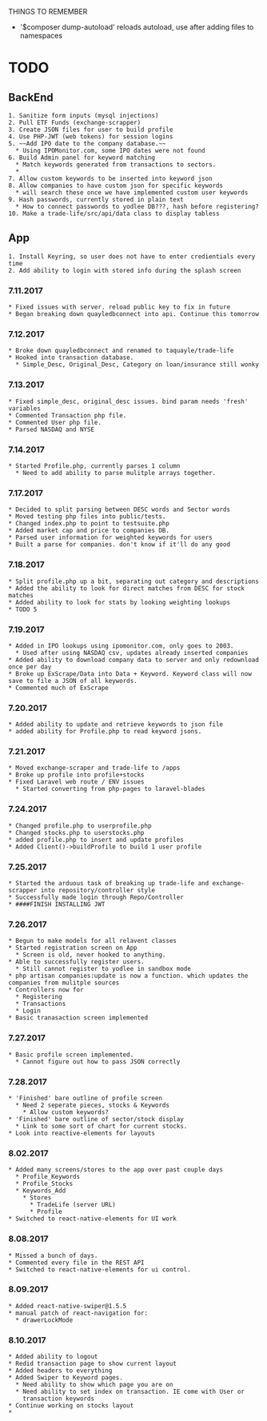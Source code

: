 THINGS TO REMEMBER
  * '$composer dump-autoload' reloads autoload, use after adding files to namespaces

# TODO
  ## BackEnd
    1. Sanitize form inputs (mysql injections)
    2. Pull ETF Funds (exchange-scrapper)
    3. Create JSON files for user to build profile
    4. Use PHP-JWT (web tokens) for session logins
    5. ~~Add IPO date to the company database.~~
      * Using IPOMonitor.com, some IPO dates were not found
    6. Build Admin panel for keyword matching
      * Match keywords generated from transactions to sectors.
      *
    7. Allow custom keywords to be inserted into keyword json
    8. Allow companies to have custom json for specific keywords
      * will search these once we have implemented custom user keywords
    9. Hash passwords, currently stored in plain text
      * How to connect passwords to yodlee DB???, hash before registering?
    10. Make a trade-life/src/api/data class to display tabless
  ## App
    1. Install Keyring, so user does not have to enter credientials every time
    2. Add ability to login with stored info during the splash screen

### 7.11.2017
    * Fixed issues with server. reload public key to fix in future
    * Began breaking down quayledbconnect into api. Continue this tomorrow
### 7.12.2017
    * Broke down quayledbconnect and renamed to taquayle/trade-life
    * Hooked into transaction database.
      * Simple_Desc, Original_Desc, Category on loan/insurance still wonky
### 7.13.2017
    * Fixed simple_desc, original_desc issues. bind param needs 'fresh' variables
    * Commented Transaction php file.
    * Commented User php file.
    * Parsed NASDAQ and NYSE
### 7.14.2017
    * Started Profile.php, currently parses 1 column
      * Need to add ability to parse mulitple arrays together.
### 7.17.2017
    * Decided to split parsing between DESC words and Sector words
    * Moved testing php files into public/tests.
    * Changed index.php to point to testsuite.php
    * Added market cap and price to companies DB.
    * Parsed user information for weighted keywords for users
    * Built a parse for companies. don't know if it'll do any good
### 7.18.2017
    * Split profile.php up a bit, separating out category and descriptions
    * Added the ability to look for direct matches from DESC for stock matches
    * Added ability to look for stats by looking weighting lookups
    * TODO 5
### 7.19.2017
    * Added in IPO lookups using ipomonitor.com, only goes to 2003.
      * Used after using NASDAQ csv, updates already inserted companies
    * Added ability to download company data to server and only redownload once per day
    * Broke up ExScrape/Data into Data + Keyword. Keyword class will now save to file a JSON of all keywords.
    * Commented much of ExScrape
### 7.20.2017
    * Added ability to update and retrieve keywords to json file
    * added ability for Profile.php to read keyword jsons.
### 7.21.2017
    * Moved exchange-scraper and trade-life to /apps
    * Broke up profile into profile+stocks
    * Fixed Laravel web route / ENV issues
      * Started converting from php-pages to laravel-blades
### 7.24.2017
    * Changed profile.php to userprofile.php
    * Changed stocks.php to userstocks.php
    * added profile.php to insert and update profiles
    * Added Client()->buildProfile to build 1 user profile
### 7.25.2017
    * Started the arduous task of breaking up trade-life and exchange-scrapper into repository/controller style
    * Successfully made login through Repo/Controller
    * ####FINISH INSTALLING JWT
### 7.26.2017
    * Begun to make models for all relavent classes
    * Started registration screen on App
      * Screen is old, never hooked to anything.
    * Able to successfully register users.
      * Still cannot register to yodlee in sandbox mode
    * php artisan companies:update is now a function. which updates the companies from mulitple sources
    * Controllers now for
      * Registering
      * Transactions
      * Login
    * Basic tranasaction screen implemented
### 7.27.2017
    * Basic profile screen implemented.
      * Cannot figure out how to pass JSON correctly
### 7.28.2017
    * 'Finished' bare outline of profile screen
      * Need 2 seperate pieces, stocks & Keywords
        * Allow custom keywords?
    * 'Finished' bare outline of sector/stock display
      * Link to some sort of chart for current stocks.
    * Look into reactive-elements for layouts
### 8.02.2017
    * Added many screens/stores to the app over past couple days
      * Profile_Keywords
      * Profile_Stocks
      * Keywords_Add
        * Stores
          * TradeLife (server URL)
          * Profile
    * Switched to react-native-elements for UI work
### 8.08.2017
    * Missed a bunch of days.
    * Commented every file in the REST API
    * Switched to react-native-elements for ui control.
### 8.09.2017
    * Added react-native-swiper@1.5.5
    * manual patch of react-navigation for:
      * drawerLockMode
### 8.10.2017
    * Added ability to logout
    * Redid transaction page to show current layout
    * Added headers to everything
    * Added Swiper to Keyword pages.
      * Need ability to show which page you are on
      * Need ability to set index on transaction. IE come with User or
        transaction keywords
    * Continue working on stocks layout
    * 
